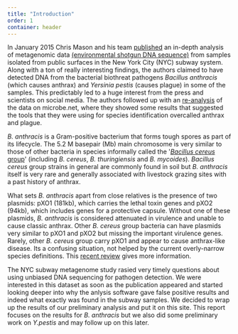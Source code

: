 ```yaml
---
title: "Introduction"
order: 1
container: header
---
```

In January 2015 Chris Mason and his team [published](http://www.sciencedirect.com/science/article/pii/S2405471215000022) an in-depth analysis of metagenomic data [(environmental shotgun DNA sequence)](http://en.wikipedia.org/wiki/Metagenomics) from samples isolated from public surfaces in the New York City (NYC) subway system. Along with a ton of really interesting findings, the authors claimed to have detected DNA from the bacterial biothreat pathogens *Bacillus anthracis* (which causes anthrax) and *Yersinia pestis* (causes plague) in some of the samples. This predictably led to a huge interest from the press and scientists on social media.  The authors followed up with an [re-analysis](http://microbe.net/2015/02/17/the-long-road-from-data-to-wisdom-and-from-dna-to-pathogen/) of the data on microbe.net, where they showed some results that suggested the tools that they were using for species identification overcalled anthrax and plague.

*B. anthracis* is a Gram-positive bacterium that forms tough spores as part of its lifecycle.  The 5.2 M basepair (Mb) main chromosome is very similar to those of other bacteria in species informally called the '[*Bacillus cereus* group](http://genome.cshlp.org/content/22/8/1512)' (including *B. cereus*, *B. thuringiensis* and *B. mycoides*).  *Bacillus cereus* group strains in general are commonly found in soil but *B. anthracis* itself is very rare and generally associated with livestock grazing sites with a past history of anthrax.

What sets *B. anthracis* apart from close relatives is the presence of two plasmids: pXO1 (181kb), which carries the lethal toxin genes and pXO2 (94kb), which includes genes for a protective capsule.  Without one of these plasmids, *B. anthracis* is considered attenuated in virulence and unable to cause classic anthrax.  Other *B. cereus* group bacteria can have plasmids very similar to pXO1 and pXO2 but missing the important virulence genes.  Rarely, other *B. cereus* group carry pXO1 and appear to cause anthrax-like disease.  Its a confusing situation, not helped by the current overly-narrow species definitions.  This [recent review](http://www.annualreviews.org/doi/abs/10.1146/annurev.micro.091208.073255) gives more information.

The NYC subway metagenome study rasied very timely questions about using unbiased DNA sequencing for pathogen detection.  We were interested in this dataset as soon as the publication appeared and started looking deeper into why the anlysis software gave false positive results and indeed what exactly was found in the subway samples.  We decided to wrap up the results of our preliminary analysis and put it on this site.   This report focuses on the results for *B. anthracis* but we also did some preliminary work on  *Y.pestis* and may follow up on this later.
